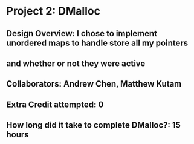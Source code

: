 Project 2: DMalloc
===================

<!-- TODO: Fill this out. -->

## Design Overview: I chose to implement unordered maps to handle store all my pointers
## and whether or not they were active

## Collaborators: Andrew Chen, Matthew Kutam

## Extra Credit attempted: 0

## How long did it take to complete DMalloc?: 15 hours

<!-- Enter an approximate number of hours that you spent actively working on the project. -->
